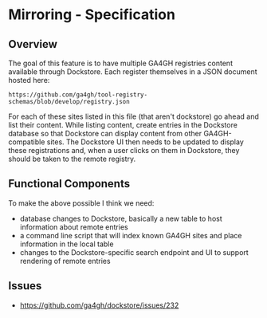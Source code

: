 # Mirroring - Specification

## Overview

The goal of this feature is to have multiple GA4GH registries content available
through Dockstore.  Each register themselves in a JSON document hosted here:

    https://github.com/ga4gh/tool-registry-schemas/blob/develop/registry.json

For each of these sites listed in this file (that aren't dockstore) go ahead
and list their content.  While listing content, create entries in the Dockstore
database so that Dockstore can display content from other GA4GH-compatible
sites.  The Dockstore UI then needs to be updated to display these registrations
and, when a user clicks on them in Dockstore, they should be taken to the
remote registry.

## Functional Components

To make the above possible I think we need:

* database changes to Dockstore, basically a new table to host information about remote entries
* a command line script that will index known GA4GH sites and place information in the local table
* changes to the Dockstore-specific search endpoint and UI to support rendering of remote entries

## Issues

* https://github.com/ga4gh/dockstore/issues/232
